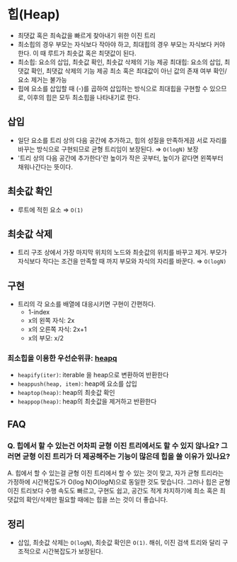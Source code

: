 # 힙(Heap)

- 최댓값 혹은 최속값을 빠르게 찾아내기 위한 이진 트리
- 최소힙의 경우 부모는 자식보다 작아야 하고, 최대힙의 경우 부모는 자식보다 커야 한다. 이 때 루트가 최솟값 혹은 최댓값이 된다.
- 최소힙: 요소의 삽입, 최솟값 확인, 최솟값 삭제의 기능 제공
  최대힙: 요소의 삽입, 최댓값 확인, 최댓값 삭제의 기능 제공
  최소 혹은 최대값이 아닌 값의 존재 여부 확인/요소 제거는 불가능
- 힙에 요소를 삽입할 때 (-)를 곱하여 삽입하는 방식으로 최대힙을 구현할 수 있으므로, 이후의 힙은 모두 최소힙을 나타내기로 한다.

## 삽입

- 일단 요소를 트리 상의 다음 공간에 추가하고, 힙의 성질을 만족하게끔 서로 자리를 바꾸는 방식으로 구현되므로 균형 트리임이 보장된다. ⇒ `O(logN)` 보장
- '트리 상의 다음 공간에 추가한다'란 높이가 작은 곳부터, 높이가 같다면 왼쪽부터 채워나간다는 뜻이다.

## **최솟값 확인**

- 루트에 적힌 요소 ⇒ `O(1)`

## **최솟값 삭제**

- 트리 구조 상에서 가장 마지막 위치의 노드와 최솟값의 위치를 바꾸고 제거. 부모가 자식보다 작다는 조건을 만족할 때 까지 부모와 자식의 자리를 바꾼다. ⇒ `O(logN)`

## 구현

- 트리의 각 요소를 배열에 대응시키면 구현이 간편하다.
  - 1-index
  - x의 왼쪽 자식: 2x
  - x의 오른쪽 자식: 2x+1
  - x의 부모: x/2

### 최소힙을 이용한 우선순위큐: [heapq](../../lib/heapq.js)

- `heapify(iter)`: iterable 을 heap으로 변환하여 반환한다
- `heappush(heap, item)`: heap에 요소를 삽입
- `heaptop(heap)`: heap의 최솟값 확인
- `heappop(heap)`: heap의 최솟값을 제거하고 반환한다

## FAQ

### Q. 힙에서 할 수 있는건 어차피 균형 이진 트리에서도 할 수 있지 않나요? 그러면 균형 이진 트리가 더 제공해주는 기능이 많은데 힙을 쓸 이유가 있나요?

A. 힙에서 할 수 있는걸 균형 이진 트리에서 할 수 있는 것이 맞고, 자가 균형 트리라는 가정하에 시간복잡도가 O(log N)_O_(_logN_)으로 동일한 것도 맞습니다. 그러나 힙은 균형 이진 트리보다 수행 속도도 빠르고, 구현도 쉽고, 공간도 적게 차지하기에 최소 혹은 최댓값의 확인/삭제만 필요할 때에는 힙을 쓰는 것이 더 좋습니다.

## 정리

- 삽입, 최솟값 삭제는 `O(logN`), 최솟값 확인은 `O(1)`. 해쉬, 이진 검색 트리와 달리 구조적으로 시간복잡도가 보장된다.
